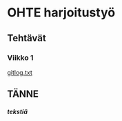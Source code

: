 # OHTE harjoitustyö
## Tehtävät
### Viikko 1
[gitlog.txt](https://github.com/meeries/ot-harjoitustyo/edit/master/laskarit/viikko1/gitlog.txt)
## TÄNNE
##### tekstiä

